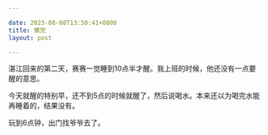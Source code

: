 ```yaml
---

date: 2023-08-08T13:50:41+0800
title: 懒觉
layout: post

---
```


湛江回来的第二天，赛赛一觉睡到10点半才醒。我上班的时候，他还没有一点要醒的意思。

今天就醒的特别早，还不到5点的时候就醒了，然后说喝水。本来还以为喝完水能再睡着的，结果没有。

玩到6点钟，出门找爷爷去了。
